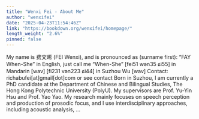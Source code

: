 ```yaml
---
title: "Wenxi Fei - About Me"
author: "wenxifei"
date: "2025-04-23T11:54:46Z"
link: "https://bookdown.org/wenxifei/homepage/"
length_weight: "2.6%"
pinned: false
---
```


My name is 费文晞 (FEI Wenxi), and is pronounced as (surname first): “FAY When-She” in English, just call me “When-She” [fei51 wən35 ɕi55] in Mandarin [wav] [fi231 vən223 ɕi44] in Suzhou Wu [wav] Contact: richabufei[at]gmail[dot]com or see contact Born in Suzhou, I am currently a PhD candidate at the Department of Chinese and Bilingual Studies, The Hong Kong Polytechnic University (PolyU). My supervisors are Prof. Yu-Yin Hsu and Prof. Yao Yao. My research mainly focuses on speech perception and production of prosodic focus, and I use interdisciplinary approaches, including acoustic analysis, ...
